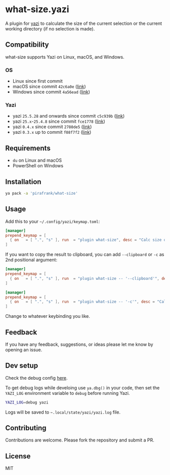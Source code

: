 # what-size.yazi

A plugin for [yazi](https://github.com/sxyazi/yazi) to calculate the size of the current selection or the current working directory (if no selection is made).

## Compatibility

what-size supports Yazi on Linux, macOS, and Windows.

### OS

- Linux since first commit
- macOS since commit `42c6a0e` ([link](https://github.com/pirafrank/what-size.yazi/commit/42c6a0efb7245badb16781da5380be1a1705f3f2))
- Windows since commit `4a56ead` ([link](https://github.com/pirafrank/what-size.yazi/commit/4a56ead2a84c5969791fb17416e0b451ab906c5d))

### Yazi

- yazi `25.5.28` and onwards since commit `c5c939b` ([link](https://github.com/pirafrank/what-size.yazi/commit/c5c939bb37ec1d132c942cf5724d4e847acc2977))
- yazi `25.x`-`25.4.8` since commit `fce1778` ([link](https://github.com/pirafrank/what-size.yazi/commit/fce1778d911621dc57796cdfdf11dcda3c2e28de))
- yazi `0.4.x` since commit `2780de5` ([link](https://github.com/pirafrank/what-size.yazi/commit/2780de5aeef1ed16d1973dd6e0cd4d630c900d56))
- yazi `0.3.x` up to commit `f08f7f2` ([link](https://github.com/pirafrank/what-size.yazi/commit/f08f7f2d5c94958ac4cb66c51a7c24b4319c6c93))

## Requirements

- `du` on Linux and macOS
- PowerShell on Windows

## Installation

```sh
ya pack -a 'pirafrank/what-size'
```

## Usage

Add this to your `~/.config/yazi/keymap.toml`:

```toml
[manager]
prepend_keymap = [
  { on   = [ ".", "s" ], run  = "plugin what-size", desc = "Calc size of selection or cwd" },
]
```

If you want to copy the result to clipboard, you can add `--clipboard` or `-c` as 2nd positional argument:

```toml
[manager]
prepend_keymap = [
  { on   = [ ".", "s" ], run  = "plugin what-size -- '--clipboard'", desc = "Calc size of selection or cwd" },
]
```

```toml
[manager]
prepend_keymap = [
  { on   = [ ".", "s" ], run  = "plugin what-size -- '-c'", desc = "Calc size of selection or cwd" },
]
```

Change to whatever keybinding you like.

## Feedback

If you have any feedback, suggestions, or ideas please let me know by opening an issue.

## Dev setup

Check the debug config [here](https://yazi-rs.github.io/docs/plugins/overview/#debugging).

To get debug logs while develoing use `ya.dbg()` in your code, then set the `YAZI_LOG` environment variable to `debug` before running Yazi.

```sh
YAZI_LOG=debug yazi
```

Logs will be saved to `~.local/state/yazi/yazi.log` file.

## Contributing

Contributions are welcome. Please fork the repository and submit a PR.

## License

MIT
